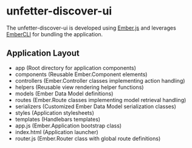 # unfetter-discover-ui

The unfetter-discover-ui is developed using [Ember.js](http://emberjs.com) and leverages [EmberCLI](https://ember-cli.com) for bundling the application.

## Application Layout

* app (Root directory for application components)
 * components (Reusable Ember.Component elements)
 * controllers (Ember.Controller classes implementing action handling)
 * helpers (Reusable view rendering helper functions)
 * models (Ember Data Model definitions)
 * routes (Ember.Route classes implementing model retrieval handling)
 * serializers (Customized Ember Data Model serialization classes)
 * styles (Application stylesheets)
 * templates (Handlebars templates)
* app.js (Ember.Application bootstrap class)
* index.html (Application launcher)
* router.js (Ember.Router class with global route definitions)
